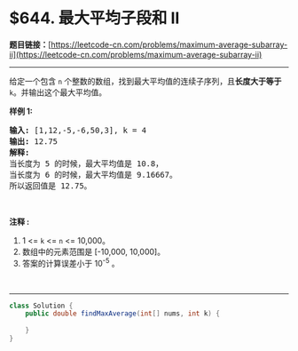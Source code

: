 # $644. 最大平均子段和 II

**题目链接：**[https://leetcode-cn.com/problems/maximum-average-subarray-ii](https://leetcode-cn.com/problems/maximum-average-subarray-ii)

---

<div class="content__1Y2H">
 <div class="notranslate">
  <p>给定一个包含 <code>n</code> 个整数的数组，找到最大平均值的连续子序列，且<strong>长度大于等于</strong> <code>k</code>。并输出这个最大平均值。</p> 
  <p><strong>样例 1:</strong></p> 
  <pre class="language-text"><strong>输入:</strong> [1,12,-5,-6,50,3], k = 4
<strong>输出:</strong> 12.75
<strong>解释:</strong>
当长度为 5 的时候，最大平均值是 10.8，
当长度为 6 的时候，最大平均值是 9.16667。
所以返回值是 12.75。
</pre> 
  <p>&nbsp;</p> 
  <p><strong>注释 :</strong></p> 
  <ol> 
   <li>1 &lt;= <code>k</code> &lt;= <code>n</code> &lt;= 10,000。</li> 
   <li>数组中的元素范围是 [-10,000, 10,000]。</li> 
   <li>答案的计算误差小于 10<sup>-5</sup>&nbsp;。</li> 
  </ol> 
  <p>&nbsp;</p> 
 </div>
</div>

---

```java
class Solution {
    public double findMaxAverage(int[] nums, int k) {
        
    }
}
```